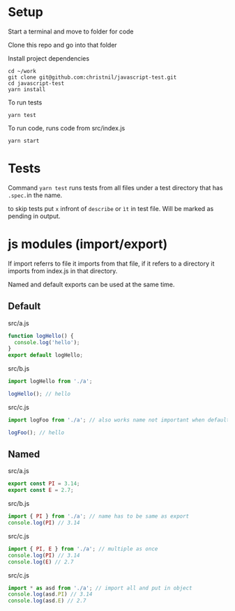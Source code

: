 # Setup
Start a terminal and move to folder for code

Clone this repo and go into that folder

Install project dependencies

```shell
cd ~/work
git clone git@github.com:christnil/javascript-test.git
cd javascript-test
yarn install
```

To run tests

```shell
yarn test
```

To run code, runs code from src/index.js

```shell
yarn start
```

# Tests
Command `yarn test` runs tests from all files under a test directory that has `.spec.`in the name.

to skip tests put `x` infront of `describe` or `ìt` in test file. Will be marked as pending in output. 

# js modules (import/export)
If import referrs to file it imports from that file, if it refers to a directory it imports from index.js in that directory.

Named and default exports can be used at the same time.

## Default

src/a.js
```javascript
function logHello() {
  console.log('hello');
}
export default logHello;
```

src/b.js
```javascript
import logHello from './a';

logHello(); // hello
```

src/c.js
```javascript
import logFoo from './a'; // also works name not important when default

logFoo(); // hello
```

## Named

src/a.js
```javascript
export const PI = 3.14;
export const E = 2.7;
```

src/b.js
```javascript
import { PI } from './a'; // name has to be same as export
console.log(PI) // 3.14
```

src/c.js
```javascript
import { PI, E } from './a'; // multiple as once
console.log(PI) // 3.14
console.log(E) // 2.7
```

src/c.js
```javascript
import * as asd from './a'; // import all and put in object
console.log(asd.PI) // 3.14
console.log(asd.E) // 2.7
```